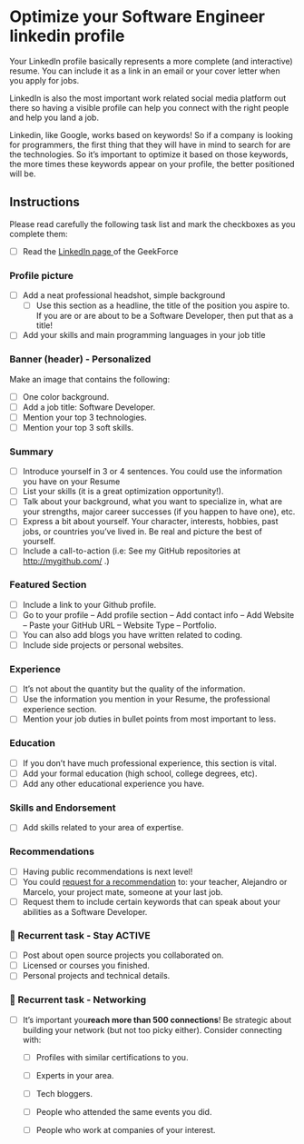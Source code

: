 # Optimize your Software Engineer linkedin profile

Your LinkedIn profile basically represents a more complete (and interactive) resume. 
You can include it as a link in an email or your cover letter when you apply for jobs.

LinkedIn is also the most important work related social media platform out there so having a visible profile can help you connect with the right people and help you land a job.

Linkedin, like Google, works based on keywords! So if a company is looking for programmers, the first thing that they will have in mind to search for are the technologies. So it’s important to optimize it based on those keywords, the more times these keywords appear on your profile, the better positioned will be.

## Instructions

Please read carefully the following task list and mark the checkboxes as you complete
them:

- [ ] Read the [LinkedIn page ](https://www.notion.so/4geeksacademy/LinkedIn-d3cf1c423aed49349edf14987a8c3ef9) of the GeekForce  

### **Profile picture**
- [ ] Add a neat professional headshot, simple background
	- [ ] Use this section as a headline, the title of the position you aspire to. If you are or are about to be a Software Developer, then put that as a title!
- [ ]  Add your skills and main programming languages in your job title

### Banner (header) - Personalized

Make an image that contains the following:

- [ ] One color background.
- [ ] Add a job title: Software Developer.
- [ ] Mention your top 3 technologies.
- [ ] Mention your top 3 soft skills.

### Summary

- [ ] Introduce yourself in 3 or 4 sentences. You could use the information you have on your Resume
- [ ] List your skills (it is a great optimization opportunity!). 
- [ ] Talk about your background, what you want to specialize in, what are your strengths, major career successes (if you happen to have one), etc.
- [ ] Express a bit about yourself. Your character, interests, hobbies, past jobs, or countries you’ve lived in. Be real and picture the best of yourself.
- [ ] Include a call-to-action (i.e: See my GitHub repositories at http://mygithub.com/ .)

### Featured Section

- [ ] Include a link to your Github profile.
- [ ] Go to your profile – Add profile section – Add contact info – Add Website – Paste your GitHub URL – Website Type – Portfolio.
- [ ] You can also add blogs you have written related to coding.
- [ ] Include side projects or personal websites.

### Experience

- [ ] It’s not about the quantity but the quality of the information.
- [ ] Use the information you mention in your Resume, the professional experience section.
- [ ] Mention your job duties in bullet points from most important to less.

### Education

- [ ] If you don’t have much professional experience, this section is vital.
- [ ] Add your formal education (high school, college degrees, etc).
- [ ] Add any other educational experience you have.

### Skills and Endorsement

- [ ] Add skills related to your area of expertise.

### Recommendations

- [ ] Having public recommendations is next level!
- [ ] You could  [request for a recommendation](https://www.linkedin.com/help/linkedin/answer/a546682/request-a-recommendation?lang=en) to: your teacher, Alejandro or Marcelo, your project mate, someone at your last job. 
- [ ] Request them to include certain keywords that can speak about your abilities as a Software Developer.

### 🔄  Recurrent task - Stay ACTIVE

- [ ] Post about open source projects you collaborated on.
- [ ] Licensed or courses you finished.
- [ ] Personal projects and technical details.

### 🔄  Recurrent task - Networking

- [ ] It’s important you**reach more than 500 connections**! Be strategic about building your network (but not too picky either). Consider connecting with: 
	- [ ] Profiles with similar certifications to you.
	- [ ] Experts in your area.
	- [ ] Tech bloggers.
	- [ ] People who attended the same events you did.
	- [ ] People who work at companies of your interest. 

